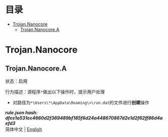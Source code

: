 



目录
==

* [Trojan.Nanocore](#trojannanocore)
	* [Trojan.Nanocore.A](#trojannanocorea)

# Trojan.Nanocore

## Trojan.Nanocore.A
  
状态：启用

行为描述：源程序`*`做出以下操作时，提示用户处理
- 对路径为`*\Users\*\AppData\Roaming\>\run.dat`的文件进行**创建**操作
  
***rule.json hash: dfee1a531ec4660d2f369489bf185f6d24a448670867d2e1d2f62ff86d4aefd3***  
简体中文 | [English](/README_en_us.md)